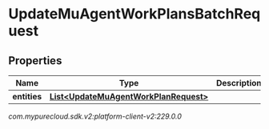 # UpdateMuAgentWorkPlansBatchRequest


## Properties

| Name | Type | Description | Notes |
| ------------ | ------------- | ------------- | ------------- |
| **entities** | [**List&lt;UpdateMuAgentWorkPlanRequest&gt;**](UpdateMuAgentWorkPlanRequest) |  |  [optional] |




_com.mypurecloud.sdk.v2:platform-client-v2:229.0.0_
